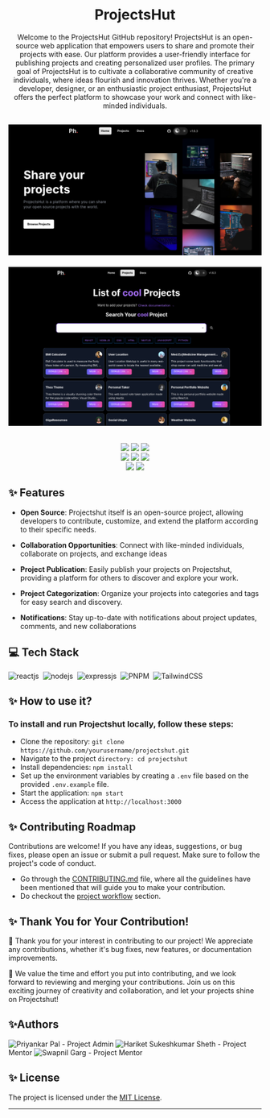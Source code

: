 
<h1 align=center> ProjectsHut </h1>

<p align=center>
Welcome to the ProjectsHut GitHub repository! ProjectsHut is an open-source web application that empowers users to share and promote their projects with ease. Our platform provides a user-friendly interface for publishing projects and creating personalized user profiles. The primary goal of ProjectsHut is to cultivate a collaborative community of creative individuals, where ideas flourish and innovation thrives. Whether you're a developer, designer, or an enthusiastic project enthusiast, ProjectsHut offers the perfect platform to showcase your work and connect with like-minded individuals.  </p>

![projectshut](p1.png)
-----
![projectshut](p2.png)


<div align="center">
  <br>
  <img src="https://img.shields.io/github/repo-size/priyankarpal/ProjectsHut-api.svg?style=for-the-badge&logo=appveyor" />
  <img src="https://img.shields.io/github/issues/priyankarpal/ProjectsHut-api.svg?style=for-the-badge&logo=appveyor" />
  <img src="https://img.shields.io/github/issues-closed-raw/priyankarpal/ProjectsHut-api.svg?style=for-the-badge&logo=appveyor" />
  <br>
  <img src="https://img.shields.io/github/forks/priyankarpal/ProjectsHut-api.svg?style=for-the-badge&logo=appveyor" />
  <img src="https://img.shields.io/github/issues-pr/priyankarpal/ProjectsHut-api.svg?style=for-the-badge&logo=appveyor" />
  <img src="https://img.shields.io/github/issues-pr-closed-raw/priyankarpal/ProjectsHut.svg?style=for-the-badge&logo=appveyor" />
  <br>
  <img src="https://img.shields.io/github/stars/priyankarpal/ProjectsHut-api.svg?style=for-the-badge&logo=appveyor" />
  <img src="https://img.shields.io/github/last-commit/priyankarpal/ProjectsHut-api.svg?style=for-the-badge&logo=appveyor" />
</div>


## ✨ Features

- **Open Source**: Projectshut itself is an open-source project, allowing developers to contribute, customize, and extend the platform according to their specific needs.

- **Collaboration Opportunities**: Connect with like-minded individuals, collaborate on projects, and exchange ideas

- **Project Publication**: Easily publish your projects on Projectshut, providing a platform for others to discover and explore your work.

- **Project Categorization**: Organize your projects into categories and tags for easy search and discovery. 

- **Notifications**: Stay up-to-date with notifications about project updates, comments, and new collaborations


## 💻 Tech Stack 

  ![reactjs](https://img.shields.io/badge/React-20232A?style=for-the-badge&logo=react&logoColor=61DAFB)&nbsp;
  ![nodejs](https://img.shields.io/badge/Node.js-43853D?style=for-the-badge&logo=node.js&logoColor=white)&nbsp;
  ![expressjs](https://img.shields.io/badge/Express.js-000000?style=for-the-badge&logo=express&logoColor=white)&nbsp;
  ![PNPM](https://img.shields.io/badge/pnpm-%234a4a4a.svg?style=for-the-badge&logo=pnpm&logoColor=f69220)&nbsp;
  ![TailwindCSS](https://img.shields.io/badge/tailwindcss-%2338B2AC.svg?style=for-the-badge&logo=tailwind-css&logoColor=white)&nbsp;


## ✨ How to use it? 

### To install and run Projectshut locally, follow these steps:

- Clone the repository: `git clone https://github.com/yourusername/projectshut.git`
- Navigate to the project `directory: cd projectshut`
- Install dependencies: `npm install`
- Set up the environment variables by creating a `.env` file based on the provided `.env.example` file.
- Start the application: `npm start`
- Access the application at `http://localhost:3000`


## ✨ Contributing Roadmap

Contributions are welcome! If you have any ideas, suggestions, or bug fixes, please open an issue or submit a pull request. Make sure to follow the project's code of conduct.

 - Go through the [CONTRIBUTING.md](https://github.com/poorvika11/ProjectsHut/blob/main/contributing.md) file, where all the guidelines have been mentioned that will guide you to make your contribution.
 - Do checkout the [project workflow](https://github.com/poorvika11/ProjectsHut/blob/main/CODE_OF_CONDUCT.md) section.



## ✨ Thank You for Your Contribution!

🙏 Thank you for your interest in contributing to our project! We appreciate any contributions, whether it's bug fixes, new features, or documentation improvements.

🌟 We value the time and effort you put into contributing, and we look forward to reviewing and merging your contributions. Join us on this exciting journey of creativity and collaboration, and let your projects shine on Projectshut!


## ✨Authors
![Priyankar Pal](https://github.com/priyankarpal) - Project Admin
<a name="changelog"></a>
![Hariket Sukeshkumar Sheth](https://github.com/hariketsheth) - Project Mentor
<a name="changelog"></a>
![Swapnil Garg](https://github.com/swapnilgarg7) - Project Mentor
<a name="changelog"></a>


## ✨ License

The project is licensed under the [MIT License](https://github.com/neelshah2409/Bot-Collection/blob/main/LICENSE).

---